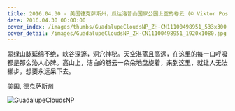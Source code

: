 ```yaml
---
title: 2016.04.30 - 美国德克萨斯州，瓜达洛普山国家公园上空的卷云 (© Viktor Posnov/Getty Images)
date: 2016.04.30 00:00:00
cover_index: /images/thumbs/GuadalupeCloudsNP_ZH-CN11100498951_533x300.jpg
cover_detail: /images/GuadalupeCloudsNP_ZH-CN11100498951_1920x1080.jpg
---
```


翠绿山脉延绵不绝，峡谷深邃，洞穴神秘。天空湛蓝且高远，在这里的每一口呼吸都是那么沁人心脾。高山上，洁白的卷云一朵朵地盘旋着，来到这里，就让人无法挪步，想要永远呆下去。

美国, 德克萨斯州

![GuadalupeCloudsNP](/images/GuadalupeCloudsNP_ZH-CN11100498951_1920x1080.jpg)

